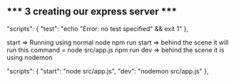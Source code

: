 ## **\*\*\*** 3 creating our express server **\*\*\***

<!-- writing script to run -->

"scripts": {
"test": "echo \"Error: no test specified\" && exit 1"
},

start => Running using normal node
npm run start => behind the scene it will run this command = node src/app.js
npm run dev => behind the scene it is using nodemon

"scripts": {
"start": "node src/app.js",
"dev": "nodemon src/app.js"
},
